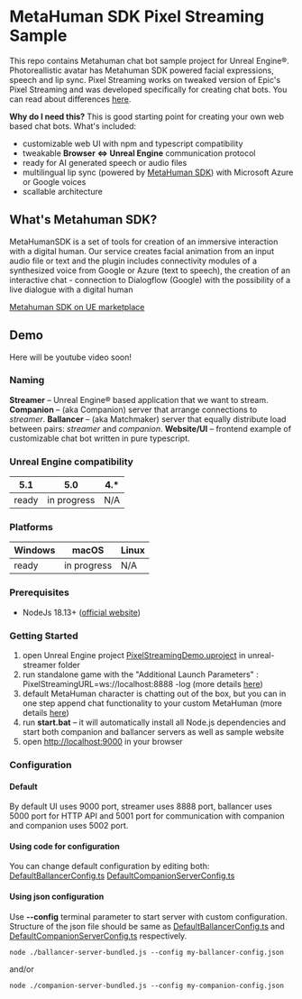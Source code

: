 # MetaHuman SDK Pixel Streaming Sample

This repo contains Metahuman chat bot sample project for Unreal Engine®. Photoreallistic avatar has Metahuman SDK powered facial expressions, speech and lip sync. Pixel Streaming works on tweaked version of Epic's Pixel Streaming and was developed specifically for creating chat bots. You can read about differences [here](./pixstreamjs.md).

**Why do I need this?**
This is good starting point for creating your own web based chat bots.
What's included:

* customizable web UI with npm and typescript compatibility
* tweakable **Browser ⇔ Unreal Engine** communication protocol
* ready for AI generated speech or audio files
* multilingual lip sync (powered by [MetaHuman SDK](https://www.unrealengine.com/marketplace/en-US/item/66b869fa0d3748e78d422e59716597b6)) with Microsoft Azure or Google voices
* scallable architecture

## What's Metahuman SDK?

MetaHumanSDK is a set of tools for creation of an immersive interaction with a digital human. Our service creates facial animation from an input audio file or text and the plugin includes connectivity modules of a synthesized voice from Google or Azure (text to speech), the creation of an interactive chat - connection to Dialogflow (Google) with the possibility of a live dialogue with a digital human

[Metahuman SDK on UE marketplace](https://www.unrealengine.com/marketplace/en-US/item/66b869fa0d3748e78d422e59716597b6)

## Demo

Here will be youtube video soon!

### Naming

**Streamer** – Unreal Engine® based application that we want to stream.
**Companion** – (aka Companion) server that arrange connections to *streamer*.
**Ballancer** – (aka Matchmaker) server that equally distribute load between pairs: *streamer* and *companion*.
**Website/UI** – frontend example of customizable chat bot written in pure typescript.

### Unreal Engine compatibility

|5.1|5.0|4.*|
|-------|-----|-----|
|ready  |in progress|N/A|

### Platforms

|Windows|macOS|Linux|
|-------|-----|-----|
|ready  |in progress|N/A|

### Prerequisites

* NodeJs 18.13+ ([official website](https://nodejs.org/en/download))

### Getting Started

1. open Unreal Engine project [PixelStreamingDemo.uproject](./unreal-streamer/PixelStreamingDemo.uproject) in unreal-streamer folder
2. run standalone game with the "Additional Launch Parameters" : PixelStreamingURL=ws://localhost:8888 -log (more details [here](./unreal-streamer/README.md#Launch))
3. default MetaHuman character is chatting out of the box, but you can in one step append chat functionality to your custom MetaHuman (more details [here](./unreal-streamer/README.md#MetaHuman-Chat-Setup))
4. run **start.bat** – it will automatically install all Node.js dependencies and start both companion and ballancer servers as well as sample website
5. open [http://localhost:9000](http://localhost:9000) in your browser

### Configuration

#### Default

By default UI uses 9000 port, streamer uses 8888 port, ballancer uses 5000 port for HTTP API and 5001 port for communication with companion and companion uses 5002 port.

#### Using code for configuration

You can change default configuration by editing both:
[DefaultBallancerConfig.ts](./ballancer-server/src/DefaultBallancerConfig.ts)
[DefaultCompanionServerConfig.ts](./companion-server/src/DefaultCompanionServerConfig.ts)

#### Using json configuration

Use **--config** terminal parameter to start server with custom configuration. Structure of the json file should be same as [DefaultBallancerConfig.ts](./ballancer-server/src/DefaultBallancerConfig.ts) and [DefaultCompanionServerConfig.ts](./companion-server/src/DefaultCompanionServerConfig.ts) respectively.

`node ./ballancer-server-bundled.js --config my-ballancer-config.json`

and/or

`node ./companion-server-bundled.js --config my-companion-config.json`
